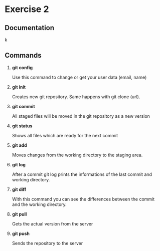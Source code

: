 # Exercise 2

## Documentation

k

## Commands

1. **git config**

   Use this command to change or get your user data (email, name)

2. **git init**
  
   Creates new git repository. Same happens with git clone (url).  

3. **git commit**

   All staged files will be moved in the git repository as a new version

4. **git status**

   Shows all files which are ready for the next commit

5. **git add**

   Moves changes from the working directory to the staging area.

6. **git log**

   After a commit git log prints the informations of the last commit and working directory.

7. **git diff**

   With this command you can see the differences between the commit and the working directory.

8. **git pull**

   Gets the actual version from the server

9. **git push**

   Sends the repository to the server
